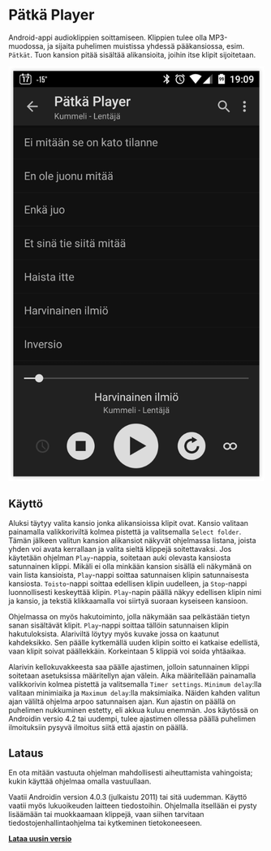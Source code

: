 # Pätkä Player

Android-appi audioklippien soittamiseen. Klippien tulee olla MP3-muodossa, ja sijaita puhelimen muistissa yhdessä pääkansiossa, esim. `Pätkät`. Tuon kansion pitää sisältää alikansioita, joihin itse klipit sijoitetaan.

<img src="/docs/main.png" width="560">

## Käyttö

Aluksi täytyy valita kansio jonka alikansioissa klipit ovat. Kansio valitaan painamalla valikkoriviltä kolmea pistettä ja valitsemalla `Select folder`. Tämän jälkeen valitun kansion alikansiot näkyvät ohjelmassa listana, joista yhden voi avata kerrallaan ja valita sieltä klippejä soitettavaksi. Jos käytetään ohjelman `Play`-nappia, soitetaan auki olevasta kansiosta satunnainen klippi. Mikäli ei olla minkään kansion sisällä eli näkymänä on vain lista kansioista, `Play`-nappi soittaa satunnaisen klipin satunnaisesta kansiosta. `Toisto`-nappi soittaa edellisen klipin uudelleen, ja `Stop`-nappi luonnollisesti keskeyttää klipin. `Play`-napin päällä näkyy edellisen klipin nimi ja kansio, ja tekstiä klikkaamalla voi siirtyä suoraan kyseiseen kansioon.

Ohjelmassa on myös hakutoiminto, jolla näkymään saa pelkästään tietyn sanan sisältävät klipit. `Play`-nappi soittaa tällöin satunnaisen klipin hakutuloksista. Alariviltä löytyy myös kuvake jossa on kaatunut kahdeksikko. Sen päälle kytkemällä uuden klipin soitto ei katkaise edellistä, vaan klipit soivat päällekkäin. Korkeintaan 5 klippiä voi soida yhtäaikaa.

Alarivin kellokuvakkeesta saa päälle ajastimen, jolloin satunnainen klippi soitetaan asetuksissa määritellyn ajan välein. Aika määritellään painamalla valikkorivin kolmea pistettä ja valitsemalla `Timer settings`. `Minimum delay`:lla valitaan minimiaika ja `Maximum delay`:lla maksimiaika. Näiden kahden valitun ajan väliltä ohjelma arpoo satunnaisen ajan. Kun ajastin on päällä on puhelimen nukkuminen estetty, eli akkua kuluu enemmän. Jos käytössä on Androidin versio 4.2 tai uudempi, tulee ajastimen ollessa päällä puhelimen ilmoituksiin pysyvä ilmoitus siitä että ajastin on päällä.

## Lataus

En ota mitään vastuuta ohjelman mahdollisesti aiheuttamista vahingoista; kukin käyttää ohjelmaa omalla vastuullaan.

Vaatii Androidin version 4.0.3 (julkaistu 2011) tai sitä uudemman. Käyttö vaatii myös lukuoikeuden laitteen tiedostoihin. Ohjelmalla itsellään ei pysty lisäämään tai muokkaamaan klippejä, vaan siihen tarvitaan tiedostojenhallintaohjelma tai kytkeminen tietokoneeseen.

**[Lataa uusin versio](https://github.com/arikankainen/patkaplayer-android/releases)**
